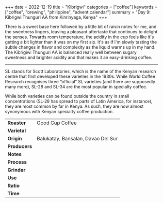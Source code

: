 +++
date = 2022-12-19
title = "Kibrigwi"
categories = ["coffee"]
keywords = ["coffee", "brewing", "philippine", "advent calendar"]
summary = "Day 9: Kibrigwi Thunguri AA from Kinrinyaga, Kenya"
+++

There is a sweet base here followed by a little bit of raisin notes for me, and the sweetness lingers, leaving a pleasant aftertaste that continues to delight the senses. Towards room temperature, the acidity in the cup feels like it's getting a bit lighter than it was on my first sip. It's as if I'm slowly tasting the subtle changes in flavor and complexity as the liquid warms up in my hand. The Kibrigiwi Thunguri AA is balanced really well between sugary sweetness and brighter acidity and that makes it an easy-drinking coffee.

---

SL stands for Scott Laboratories, which is the name of the Kenyan research centre that first developed these varieties in the 1930s. While World Coffee Research recognises three “official” SL varieties (and there are supposedly many more), SL-28 and SL-34 are the most popular in specialty coffee.

While both varieties can be found outside the country in small concentrations (SL-28 has spread to parts of Latin America, for instance), they are most common by far in Kenya. As such, they are now almost synonymous with Kenyan specialty coffee production.



|       |                   |
| ----------- | ----------- |
| **Roaster**  | Good Cup Coffee |
| **Varietal** |
| **Origin**   | Balukatay, Bansalan, Davao Del Sur |
| **Producers**|                |
| **Notes**    |                |
| **Process**  |                |
| **Grinder**  |                |
| **Use**      |                |
| **Ratio**    |                |
| **Time**     |                |
